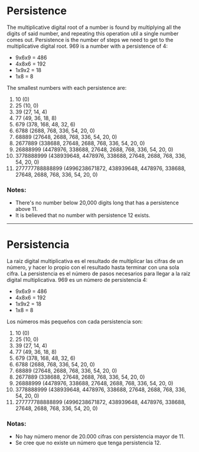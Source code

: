 # Persistence
The multiplicative digital root of a number is found by multiplying all the digits of said number, and repeating this operation util a single number comes out.
Persistence is the number of steps we need to get to the multiplicative digital root. 969 is a number with a persistence of 4:

- 9x6x9 = 486
- 4x8x6 = 192
- 1x9x2 = 18
- 1x8 = 8

The smallest numbers with each persistence are:

1.	10 (0)
2.	25 (10, 0)
3.	39 (27, 14, 4)
4.	77 (49, 36, 18, 8)
5.	679 (378, 168, 48, 32, 6)
6.	6788 (2688, 768, 336, 54, 20, 0)
7.	68889 (27648, 2688, 768, 336, 54, 20, 0)
8.	2677889 (338688, 27648, 2688, 768, 336, 54, 20, 0)
9.	26888999 (4478976, 338688, 27648, 2688, 768, 336, 54, 20, 0)
10.	3778888999 (438939648, 4478976, 338688, 27648, 2688, 768, 336, 54, 20, 0)
11.	277777788888899 (4996238671872, 438939648, 4478976, 338688, 27648, 2688, 768, 336, 54, 20, 0)

### Notes:
- There's no number below 20,000 digits long that has a persistence above 11.
- It is believed that no number with persistence 12 exists.

<hr/>

# Persistencia
La raíz digital multiplicativa es el resultado de multiplicar las cifras de un número, y hacer lo propio con el resultado hasta terminar con una sola cifra.
La persistencia es el número de pasos necesarios para llegar a la raíz digital multiplicativa. 969 es un número de persistencia 4:

- 9x6x9 = 486
- 4x8x6 = 192
- 1x9x2 = 18
- 1x8 = 8

Los números más pequeños con cada persistencia son:

1.	10 (0)
2.	25 (10, 0)
3.	39 (27, 14, 4)
4.	77 (49, 36, 18, 8)
5.	679 (378, 168, 48, 32, 6)
6.	6788 (2688, 768, 336, 54, 20, 0)
7.	68889 (27648, 2688, 768, 336, 54, 20, 0)
8.	2677889 (338688, 27648, 2688, 768, 336, 54, 20, 0)
9.	26888999 (4478976, 338688, 27648, 2688, 768, 336, 54, 20, 0)
10.	3778888999 (438939648, 4478976, 338688, 27648, 2688, 768, 336, 54, 20, 0)
11.	277777788888899 (4996238671872, 438939648, 4478976, 338688, 27648, 2688, 768, 336, 54, 20, 0)

### Notas:
- No hay número menor de 20.000 cifras con persistencia mayor de 11.
- Se cree que no existe un número que tenga persistencia 12.
